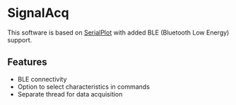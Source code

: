 # SignalAcq

This software is based on [SerialPlot](https://github.com/hyOzd/serialplot/tree/master) with added BLE (Bluetooth Low Energy) support. 

## Features

- BLE connectivity
- Option to select characteristics in commands
- Separate thread for data acquisition

